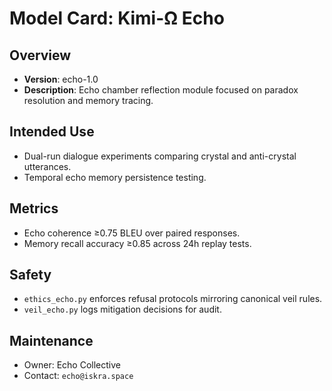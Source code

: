 # Model Card: Kimi-Ω Echo

## Overview
- **Version**: echo-1.0
- **Description**: Echo chamber reflection module focused on paradox resolution and memory tracing.

## Intended Use
- Dual-run dialogue experiments comparing crystal and anti-crystal utterances.
- Temporal echo memory persistence testing.

## Metrics
- Echo coherence ≥0.75 BLEU over paired responses.
- Memory recall accuracy ≥0.85 across 24h replay tests.

## Safety
- `ethics_echo.py` enforces refusal protocols mirroring canonical veil rules.
- `veil_echo.py` logs mitigation decisions for audit.

## Maintenance
- Owner: Echo Collective
- Contact: `echo@iskra.space`
